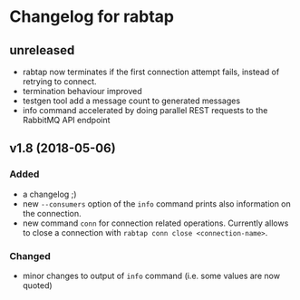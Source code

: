 # Changelog for rabtap

## unreleased

* rabtap now terminates if the first connection attempt fails, instead
  of retrying to connect. 
* termination behaviour improved
* testgen tool add a message count to generated messages
* info command accelerated by doing parallel REST requests to the RabbitMQ
  API endpoint

## v1.8 (2018-05-06)

### Added

* a changelog ;)
* new `--consumers` option of the `info` command prints also information on
  the connection.
* new command `conn` for connection related operations. Currently allows
  to close a connection with `rabtap conn close <connection-name>`.

### Changed

* minor changes to output of `info` command (i.e. some values are now quoted)



